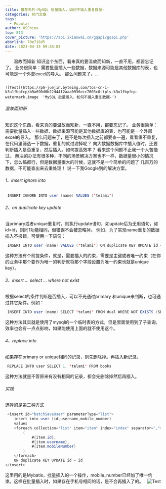 ```yaml
---
title: 推荐系列-MySQL 批量插入，如何不插入重复数据-
categories: 热门文章
tags:
  - Popular
author: OSChina
top: 813
cover_picture: 'https://api.ixiaowai.cn/gqapi/gqapi.php'
abbrlink: 70e716d5
date: 2021-04-15 09:48:03
---
```


&emsp;&emsp;温故而知新 知识这个东西，看来真的要温故而知新，一直不用，都要忘记了。 业务很简单：需要批量插入一些数据，数据来源可能是其他数据库的表，也可能是一个外部excel的导入。 那么问题来了，...
<!-- more -->

                                                                                                                                                                                        ![Test](https://p6-juejin.byteimg.com/tos-cn-i-k3u1fbpfcp/b9a690d0b22d44f2aaa0936ecc7603c0~tplv-k3u1fbpfcp-watermark.image  'MySQL 批量插入，如何不插入重复数据-') 
 
###### 温故而知新 
知识这个东西，看来真的要温故而知新，一直不用，都要忘记了。 
业务很简单：需要批量插入一些数据，数据来源可能是其他数据库的表，也可能是一个外部excel的导入。 
那么问题来了，是不是每次插入之前都要查一遍，看看重不重复，在代码里筛选一下数据，重复的就过滤掉呢？ 
向大数据数据库中插入值时，还要判断插入是否重复，然后插入。如何提高效率？ 
看来这个问题不止我一个人苦恼过。 
解决的办法有很多种，不同的场景解决方案也不一样，数据量很小的情况下，怎么搞都行，但是数据量很大的时候，这就不是一个简单的问题了 
几百万的数据，不可能查出来去重处理！ 
说一下我Google到的解决方案。 
 
###### 1、insert ignore into 
 
 
 ```java 
  INSERT IGNORE INTO user (name) VALUES ('telami')
  ``` 
  
 
 
###### 2、on duplicate key update 
当primary或者unique重复时，则执行update语句，如update后为无用语句，如id=id，则同1功能相同，但错误不会被忽略掉。 
例如，为了实现name重复的数据插入不报错，可使用一下语句： 
 
 ```java 
  INSERT INTO user (name) VALUES ('telami') ON duplicate KEY UPDATE id = id
  ``` 
  
这种方法有个前提条件，就是，需要插入的约束，需要是主键或者唯一约束（在你的业务中那个要作为唯一的判断就将那个字段设置为唯一约束也就是unique key）。 
 
###### 3、insert … select … where not exist 
根据select的条件判断是否插入，可以不光通过primary 和unique来判断，也可通过其它条件。例如： 
 
 ```java 
  INSERT INTO user (name) SELECT 'telami' FROM dual WHERE NOT EXISTS (SELECT id FROM user WHERE id = 1)
  ``` 
  
这种方法其实就是使用了mysql的一个临时表的方式，但是里面使用到了子查询，效率也会有一点点影响，如果能使用上面的就不使用这个。 
 
###### 4、replace into 
如果存在primary or unique相同的记录，则先删除掉。再插入新记录。 
 
 ```java 
  REPLACE INTO user SELECT 1, 'telami' FROM books
  ``` 
  
这种方法就是不管原来有没有相同的记录，都会先删除掉然后再插入。 
 
###### 实践 
选择的是第二种方式 
 
 ```java 
  <insert id="batchSaveUser" parameterType="list">
    insert into user (id,username,mobile_number)
    values
    <foreach collection="list" item="item" index="index" separator=",">
        (
            #{item.id},
            #{item.username},
            #{item.mobileNumber}
        )
    </foreach>
    ON duplicate KEY UPDATE id = id
</insert>

  ``` 
  
这里用的是Mybatis，批量插入的一个操作，mobile_number已经加了唯一约束。这样在批量插入时，如果存在手机号相同的话，是不会再插入了的。 
  
![Test](https://p6-juejin.byteimg.com/tos-cn-i-k3u1fbpfcp/b9a690d0b22d44f2aaa0936ecc7603c0~tplv-k3u1fbpfcp-watermark.image  'MySQL 批量插入，如何不插入重复数据-')
                                        